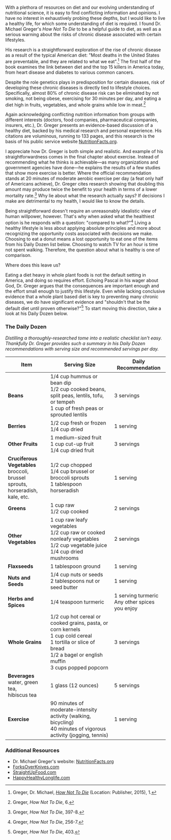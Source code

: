 With a plethora of resources on diet and our evolving understanding of nutritional science, it is easy to find conflicting information and opinions. I have no interest in exhaustively probing these depths, but I would like to live a healthy life, for which some understanding of diet is required. I found Dr. Michael Greger's *How Not To Die* to be a helpful guide to diet, as well as a serious warning about the risks of chronic disease associated with certain lifestyles.

His research is a straightforward exploration of the rise of chronic disease as a result of the typical American diet: "Most deaths in the United States are preventable, and they are related to what we eat".[^chronic] The first half of the book examines the link between diet and the top 15 killers in America today, from heart disease and diabetes to various common cancers. 

[^chronic]: Greger, Dr. Michael, [*How Not To Die*](https://www.amazon.com/How-Not-Die-Discover-Scientifically/dp/1250066115/ref=sr_1_1?ie=UTF8&qid=1515983382&sr=8-1&keywords=how+not+to+die) (Location: Publisher, 2015), 1.

Despite the role genetics plays in predisposition for certain diseases, risk of developing these chronic diseases is directly tied to lifestyle choices. Specifically, almost 80% of chronic disease risk can be eliminated by not smoking, not being obese, exercising for 30 minutes per day, and eating a diet high in fruits, vegetables, and whole grains while low in meat.[^fourfactors] 

[^fourfactors]: Greger, *How Not To Die*, 6.

Again acknowledging conflicting nutrition information from groups with different interests (doctors, food companies, pharmaceutical companies, insurers, etc.), Dr. Greger presents an evidence-based discussion of a healthy diet, backed by his medical research and personal experience. His citations are voluminous, running to 133 pages, and this research is the basis of his public service website [NutritionFacts.org](NutritionFacts.org). 

I appreciate how Dr. Greger is both simple and realistic. And example of his straightforwardness comes in the final chapter about exercise. Instead of recommending what he thinks is achievable—as many organizations and government agencies have done—he explains the results of a few studies that show more exercise is better. Where the official recommendation stands at 20 minutes of moderate aerobic exercise per day (a feat only half of Americans achieve), Dr. Greger cites research showing that doubling this amount may produce twice the benefit to your health in terms of a lower mortality rate.[^exercise] Why lie about what the research actually says? If decisions I make are detrimental to my health, I would like to know the details. 

[^exercise]: Greger, *How Not To Die*, 397-8.

Being straightforward doesn't require an unreasonably idealistic view of human willpower, however. That's why when asked what the healthiest option is he responds with a question: "compared to what?"[^compared] Living a healthy lifestyle is less about applying absolute principles and more about recognizing the opportunity costs associated with decisions we make. Choosing to eat a donut means a lost opportunity to eat one of the items from his Daily Dozen list below. Choosing to watch TV for an hour is time not spent walking. Therefore, the question about what is healthy is one of comparison. 

[^compared]: Greger, *How Not To Die*, 256-7.

Where does this leave us? 

Eating a diet heavy in whole plant foods is not the default setting in America, and doing so requires effort. Echoing Pascal in his wager about God, Dr. Greger argues that the consequences are important enough and the effort small enough to justify this lifestyle. Even while lacking conclusive evidence that a whole plant based diet is key to preventing many chronic diseases, we do have significant evidence and "shouldn't that be the default diet until proven otherwise?"[^evidence] To start moving this direction, take a look at his Daily Dozen below. 

[^evidence]: Greger, *How Not To Die*, 403.


### The Daily Dozen
*Distilling a thoroughly-researched tome into a realistic checklist isn't easy. Thankfully Dr. Greger provides such a summary in his Daily Dozen recommendations with serving size and recommended servings per day.*

| Item | Serving Size | Daily Recommendation | 
| -------- | -------- | -------- |
| **Beans** | 1/4 cup hummus or bean dip <br> 1/2 cup cooked beans, split peas, lentils, tofu, or tempeh <br> 1 cup of fresh peas or sprouted lentils | 3 servings |
| **Berries** | 1/2 cup fresh or frozen <br> 1/4 cup dried | 1 serving |
| **Other Fruits** | 1 medium-sized fruit <br> 1 cup cut-up fruit <br> 1/4 cup dried fruit | 3 servings |
| **Cruciferous Vegetables** <br> broccoli, brussel sprouts, <br> horseradish, kale, etc. | 1/2 cup chopped <br> 1/4 cup brussel or broccoli sprouts <br> 1 tablespoon horseradish | 1 serving |
| **Greens** | 1 cup raw <br> 1/2 cup cooked | 2 servings |
| **Other Vegetables** | 1 cup raw leafy vegetables <br> 1/2 cup raw or cooked nonleafy vegetables <br> 1/2 cup vegetable juice <br> 1/4 cup dried mushrooms | 2 servings |
| **Flaxseeds** | 1 tablespoon ground | 1 serving | 
| **Nuts and Seeds** | 1/4 cup nuts or seeds <br> 2 tablespoons nut or seed butter | 1 serving |
| **Herbs and Spices** | 1/4 teaspoon turmeric | 1 serving turmeric <br> Any other spices you enjoy |
| **Whole Grains** | 1/2 cup hot cereal or cooked grains, pasta, or corn kernels <br> 1 cup cold cereal <br> 1 tortilla or slice of bread <br> 1/2 a bagel or english muffin <br> 3 cups popped popcorn | 3 servings |
| **Beverages** <br> water, green tea, <br> hibiscus tea | 1 glass (12 ounces) | 5 servings |
| **Exercise** | 90 minutes of moderate-intensity activity (walking, bicycling) <br> 40 minutes of vigorous activity (jogging, tennis) | 1 serving |

### Additional Resources
- Dr. Michael Greger's website: [NutritionFacts.org](nutritionfacts.org)
- [ForksOverKnives.com](ForksOverKnives.com)
- [StraightUpFood.com](StraightUpFood.com)
- [HappyHealthyLonglife.com](HappyHealthyLonglife.com)
